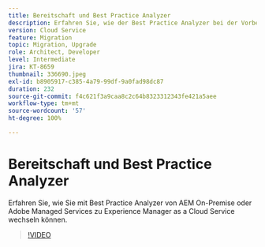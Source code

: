 ```yaml
---
title: Bereitschaft und Best Practice Analyzer
description: Erfahren Sie, wie der Best Practice Analyzer bei der Vorbereitung Ihrer Anwendung helfen kann, um sie in Experience Manager as a Cloud Service zu verschieben
version: Cloud Service
feature: Migration
topic: Migration, Upgrade
role: Architect, Developer
level: Intermediate
jira: KT-8659
thumbnail: 336690.jpeg
exl-id: b8905917-c385-4a79-99df-9a0fad98dc87
duration: 232
source-git-commit: f4c621f3a9caa8c2c64b8323312343fe421a5aee
workflow-type: tm+mt
source-wordcount: '57'
ht-degree: 100%

---
```


# Bereitschaft und Best Practice Analyzer

Erfahren Sie, wie Sie mit Best Practice Analyzer von AEM On-Premise oder Adobe Managed Services zu Experience Manager as a Cloud Service wechseln können.

>[!VIDEO](https://video.tv.adobe.com/v/336690?quality=12&learn=on)
